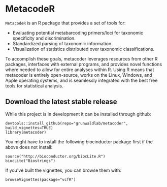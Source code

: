 # MetacodeR

`MetacodeR` is an R package that provides a set of tools for:

- Evaluating potential metabarcoding primers/loci for taxonomic specificity and discrimination.
- Standardized parsing of taxonomic information.
- Visualization of statistics distributed over taxonomic classifications.

To accomplish these goals, metacoder leverages resources from other R packages, interfaces with external programs, and provides novel functions where needed to allow for entire analyses within R. Using R means that metacoder is entirely open-source, works on the Linux, Windows, and Apple operating systems, and is seamlessly integrated with the best free tools for statistical analysis.

## Download the latest stable release

While this project is in development it can be installed through github:

    devtools::install_github(repo="grunwaldlab/metacoder", build_vignettes=TRUE)
    library(metacoder)
    
You might have to install the following biocinductor package first if the above does not install:

    source("http://bioconductor.org/biocLite.R")
    biocLite("Biostrings")

If you've built the vignettes, you can browse them with:

    browseVignettes(package="vcfR")
    
    
